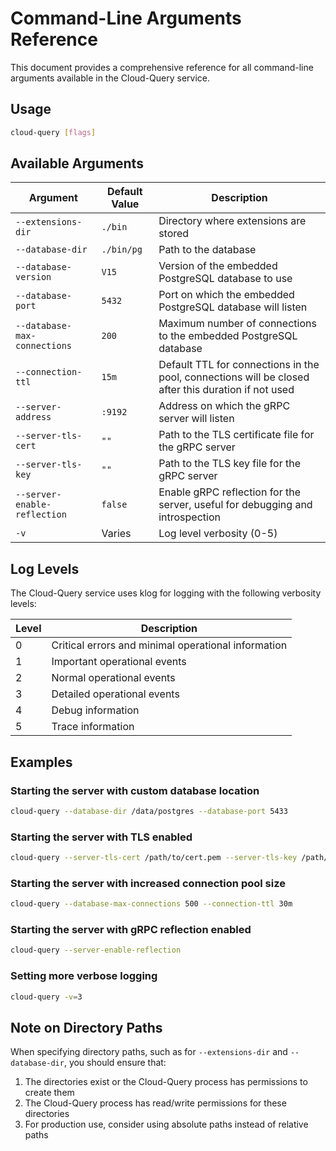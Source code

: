# Command-Line Arguments Reference

This document provides a comprehensive reference for all command-line arguments available in the Cloud-Query service.

## Usage

```bash
cloud-query [flags]
```

## Available Arguments

| Argument | Default Value | Description |
|----------|---------------|-------------|
| `--extensions-dir` | `./bin` | Directory where extensions are stored |
| `--database-dir` | `./bin/pg` | Path to the database |
| `--database-version` | `V15` | Version of the embedded PostgreSQL database to use |
| `--database-port` | `5432` | Port on which the embedded PostgreSQL database will listen |
| `--database-max-connections` | `200` | Maximum number of connections to the embedded PostgreSQL database |
| `--connection-ttl` | `15m` | Default TTL for connections in the pool, connections will be closed after this duration if not used |
| `--server-address` | `:9192` | Address on which the gRPC server will listen |
| `--server-tls-cert` | `""` | Path to the TLS certificate file for the gRPC server |
| `--server-tls-key` | `""` | Path to the TLS key file for the gRPC server |
| `--server-enable-reflection` | `false` | Enable gRPC reflection for the server, useful for debugging and introspection |
| `-v` | Varies | Log level verbosity (0-5) |

## Log Levels

The Cloud-Query service uses klog for logging with the following verbosity levels:

| Level | Description |
|-------|-------------|
| 0 | Critical errors and minimal operational information |
| 1 | Important operational events |
| 2 | Normal operational events |
| 3 | Detailed operational events |
| 4 | Debug information |
| 5 | Trace information |

## Examples

### Starting the server with custom database location

```bash
cloud-query --database-dir /data/postgres --database-port 5433
```

### Starting the server with TLS enabled

```bash
cloud-query --server-tls-cert /path/to/cert.pem --server-tls-key /path/to/key.pem
```

### Starting the server with increased connection pool size

```bash
cloud-query --database-max-connections 500 --connection-ttl 30m
```

### Starting the server with gRPC reflection enabled

```bash
cloud-query --server-enable-reflection
```

### Setting more verbose logging

```bash
cloud-query -v=3
```

## Note on Directory Paths

When specifying directory paths, such as for `--extensions-dir` and `--database-dir`, you should ensure that:

1. The directories exist or the Cloud-Query process has permissions to create them
2. The Cloud-Query process has read/write permissions for these directories
3. For production use, consider using absolute paths instead of relative paths

